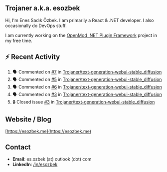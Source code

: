 ##  Trojaner a.k.a. esozbek
Hi, I'm Enes Sadık Özbek. I am primarily a React & .NET developer. I also occasionally do DevOps stuff.

I am currently working on the [OpenMod .NET Plugin Framework](https://github.com/openmod/openmod) project in my free time. 

## :zap: Recent Activity

<!--START_SECTION:activity-->
1. 🗣 Commented on [#7](https://github.com/Trojaner/text-generation-webui-stable_diffusion/issues/7#issuecomment-1857442020) in [Trojaner/text-generation-webui-stable_diffusion](https://github.com/Trojaner/text-generation-webui-stable_diffusion)
2. 🗣 Commented on [#5](https://github.com/Trojaner/text-generation-webui-stable_diffusion/issues/5#issuecomment-1854189634) in [Trojaner/text-generation-webui-stable_diffusion](https://github.com/Trojaner/text-generation-webui-stable_diffusion)
3. 🗣 Commented on [#6](https://github.com/Trojaner/text-generation-webui-stable_diffusion/issues/6#issuecomment-1854180091) in [Trojaner/text-generation-webui-stable_diffusion](https://github.com/Trojaner/text-generation-webui-stable_diffusion)
4. 🗣 Commented on [#3](https://github.com/Trojaner/text-generation-webui-stable_diffusion/issues/3#issuecomment-1853787838) in [Trojaner/text-generation-webui-stable_diffusion](https://github.com/Trojaner/text-generation-webui-stable_diffusion)
5. 🔒 Closed issue [#3](https://github.com/Trojaner/text-generation-webui-stable_diffusion/issues/3) in [Trojaner/text-generation-webui-stable_diffusion](https://github.com/Trojaner/text-generation-webui-stable_diffusion)
<!--END_SECTION:activity-->

## Website / Blog
[https://esozbek.me](https://esozbek.me)

## Contact
- **Email**: es.ozbek (at) outlook (dot) com
- **LinkedIn**: [/in/esozbek](https://linkedin.com/in/esozbek)
